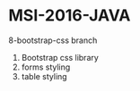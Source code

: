 # MSI-2016-JAVA

8-bootstrap-css branch

  1. Bootstrap css library
  2. forms styling
  3. table styling

